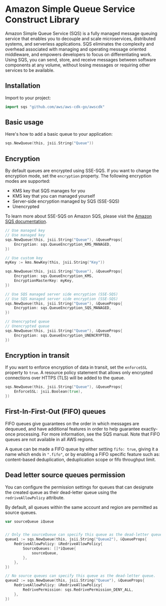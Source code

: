 # Amazon Simple Queue Service Construct Library

Amazon Simple Queue Service (SQS) is a fully managed message queuing service that
enables you to decouple and scale microservices, distributed systems, and serverless
applications. SQS eliminates the complexity and overhead associated with managing and
operating message oriented middleware, and empowers developers to focus on differentiating work.
Using SQS, you can send, store, and receive messages between software components at any volume,
without losing messages or requiring other services to be available.

## Installation

Import to your project:

```go
import sqs "github.com/aws/aws-cdk-go/awscdk"
```

## Basic usage

Here's how to add a basic queue to your application:

```go
sqs.NewQueue(this, jsii.String("Queue"))
```

## Encryption

By default queues are encrypted using SSE-SQS. If you want to change the encryption mode, set the `encryption` property.
The following encryption modes are supported:

* KMS key that SQS manages for you
* KMS key that you can managed yourself
* Server-side encryption managed by SQS (SSE-SQS)
* Unencrypted

To learn more about SSE-SQS on Amazon SQS, please visit the
[Amazon SQS documentation](https://docs.aws.amazon.com/AWSSimpleQueueService/latest/SQSDeveloperGuide/sqs-server-side-encryption.html).

```go
// Use managed key
// Use managed key
sqs.NewQueue(this, jsii.String("Queue"), &QueueProps{
	Encryption: sqs.QueueEncryption_KMS_MANAGED,
})

// Use custom key
myKey := kms.NewKey(this, jsii.String("Key"))

sqs.NewQueue(this, jsii.String("Queue"), &QueueProps{
	Encryption: sqs.QueueEncryption_KMS,
	EncryptionMasterKey: myKey,
})

// Use SQS managed server side encryption (SSE-SQS)
// Use SQS managed server side encryption (SSE-SQS)
sqs.NewQueue(this, jsii.String("Queue"), &QueueProps{
	Encryption: sqs.QueueEncryption_SQS_MANAGED,
})

// Unencrypted queue
// Unencrypted queue
sqs.NewQueue(this, jsii.String("Queue"), &QueueProps{
	Encryption: sqs.QueueEncryption_UNENCRYPTED,
})
```

## Encryption in transit

If you want to enforce encryption of data in transit, set the `enforceSSL` property to `true`.
A resource policy statement that allows only encrypted connections over HTTPS (TLS)
will be added to the queue.

```go
sqs.NewQueue(this, jsii.String("Queue"), &QueueProps{
	EnforceSSL: jsii.Boolean(true),
})
```

## First-In-First-Out (FIFO) queues

FIFO queues give guarantees on the order in which messages are dequeued, and have additional
features in order to help guarantee exactly-once processing. For more information, see
the SQS manual. Note that FIFO queues are not available in all AWS regions.

A queue can be made a FIFO queue by either setting `fifo: true`, giving it a name which ends
in `".fifo"`, or by enabling a FIFO specific feature such as: content-based deduplication,
deduplication scope or fifo throughput limit.

## Dead letter source queues permission

You can configure the permission settings for queues that can designate the created queue as their dead-letter queue using the `redriveAllowPolicy` attribute.

By default, all queues within the same account and region are permitted as source queues.

```go
var sourceQueue iQueue


// Only the sourceQueue can specify this queue as the dead-letter queue.
queue1 := sqs.NewQueue(this, jsii.String("Queue2"), &QueueProps{
	RedriveAllowPolicy: &RedriveAllowPolicy{
		SourceQueues: []*iQueue{
			sourceQueue,
		},
	},
})

// No source queues can specify this queue as the dead-letter queue.
queue2 := sqs.NewQueue(this, jsii.String("Queue"), &QueueProps{
	RedriveAllowPolicy: &RedriveAllowPolicy{
		RedrivePermission: sqs.RedrivePermission_DENY_ALL,
	},
})
```
